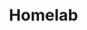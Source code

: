 ---
title: Homelab
description: 用 Homelab 可以运行和验证很多东西。
image: img/homelab.jpg

# Badge style
style:
    background: "#2a9d8f"
    color: "#fff"
---